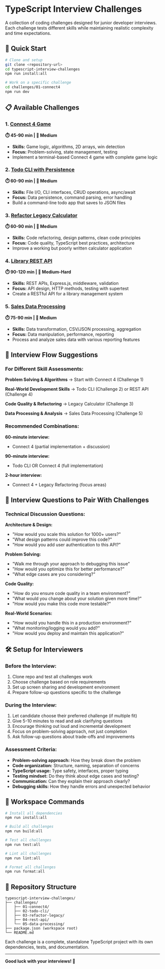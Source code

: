 # TypeScript Interview Challenges

A collection of coding challenges designed for junior developer interviews. Each challenge tests different skills while maintaining realistic complexity and time expectations.

## 🚀 Quick Start

```bash
# Clone and setup
git clone <repository-url>
cd typescript-interview-challenges
npm run install:all

# Work on a specific challenge
cd challenges/01-connect4
npm run dev
```

## 📋 Available Challenges

### 1. [Connect 4 Game](./challenges/01-connect4/)
**⏱️ 45-90 min | 🎯 Medium**
- **Skills:** Game logic, algorithms, 2D arrays, win detection
- **Focus:** Problem-solving, state management, testing
- Implement a terminal-based Connect 4 game with complete game logic

### 2. [Todo CLI with Persistence](./challenges/02-todo-cli/)
**⏱️ 60-90 min | 🎯 Medium**
- **Skills:** File I/O, CLI interfaces, CRUD operations, async/await
- **Focus:** Data persistence, command parsing, error handling
- Build a command-line todo app that saves to JSON files

### 3. [Refactor Legacy Calculator](./challenges/03-refactor-legacy/)
**⏱️ 60-90 min | 🎯 Medium**
- **Skills:** Code refactoring, design patterns, clean code principles
- **Focus:** Code quality, TypeScript best practices, architecture
- Improve a working but poorly written calculator application

### 4. [Library REST API](./challenges/04-rest-api/)
**⏱️ 90-120 min | 🎯 Medium-Hard**
- **Skills:** REST APIs, Express.js, middleware, validation
- **Focus:** API design, HTTP methods, testing with supertest
- Create a RESTful API for a library management system

### 5. [Sales Data Processing](./challenges/05-data-processing/)
**⏱️ 75-90 min | 🎯 Medium**
- **Skills:** Data transformation, CSV/JSON processing, aggregation
- **Focus:** Data manipulation, performance, reporting
- Process and analyze sales data with various reporting features

## 🎯 Interview Flow Suggestions

### For Different Skill Assessments:

**Problem Solving & Algorithms**
→ Start with Connect 4 (Challenge 1)

**Real-World Development Skills**
→ Todo CLI (Challenge 2) or REST API (Challenge 4)

**Code Quality & Refactoring**
→ Legacy Calculator (Challenge 3)

**Data Processing & Analysis**
→ Sales Data Processing (Challenge 5)

### Recommended Combinations:

**60-minute interview:**
- Connect 4 (partial implementation + discussion)

**90-minute interview:**
- Todo CLI OR Connect 4 (full implementation)

**2-hour interview:**
- Connect 4 + Legacy Refactoring (focus areas)

## 📝 Interview Questions to Pair With Challenges

### Technical Discussion Questions:

**Architecture & Design:**
- "How would you scale this solution for 1000+ users?"
- "What design patterns could improve this code?"
- "How would you add user authentication to this API?"

**Problem Solving:**
- "Walk me through your approach to debugging this issue"
- "How would you optimize this for better performance?"
- "What edge cases are you considering?"

**Code Quality:**
- "How do you ensure code quality in a team environment?"
- "What would you change about your solution given more time?"
- "How would you make this code more testable?"

**Real-World Scenarios:**
- "How would you handle this in a production environment?"
- "What monitoring/logging would you add?"
- "How would you deploy and maintain this application?"

## 🛠️ Setup for Interviewers

### Before the Interview:
1. Clone repo and test all challenges work
2. Choose challenge based on role requirements
3. Set up screen sharing and development environment
4. Prepare follow-up questions specific to the challenge

### During the Interview:
1. Let candidate choose their preferred challenge (if multiple fit)
2. Give 5-10 minutes to read and ask clarifying questions
3. Encourage thinking out loud and incremental development
4. Focus on problem-solving approach, not just completion
5. Ask follow-up questions about trade-offs and improvements

### Assessment Criteria:
- **Problem-solving approach:** How they break down the problem
- **Code organization:** Structure, naming, separation of concerns
- **TypeScript usage:** Type safety, interfaces, proper typing
- **Testing mindset:** Do they think about edge cases and testing?
- **Communication:** Can they explain their approach clearly?
- **Debugging skills:** How they handle errors and unexpected behavior

## 🚀 Workspace Commands

```bash
# Install all dependencies
npm run install:all

# Build all challenges
npm run build:all

# Test all challenges
npm run test:all

# Lint all challenges
npm run lint:all

# Format all challenges
npm run format:all
```

## 📁 Repository Structure

```
typescript-interview-challenges/
├── challenges/
│   ├── 01-connect4/
│   ├── 02-todo-cli/
│   ├── 03-refactor-legacy/
│   ├── 04-rest-api/
│   └── 05-data-processing/
├── package.json (workspace root)
└── README.md
```

Each challenge is a complete, standalone TypeScript project with its own dependencies, tests, and documentation.

---

**Good luck with your interviews! 🚀**